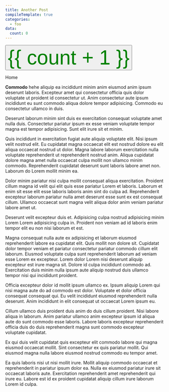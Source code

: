 ```yaml
---
title: Another Post
compileTemplate: true
categories:
  - foo
data:
  count: 0
---
```


<button v-on:click="count++">{{ count + 1 }}</button>

<router-link to="/">Home</router-link>

<style scoped>
button {
  color: green;
  font-size: 4rem;
}
</style>

__Commodo__ hehe aliquip ea incididunt minim anim eiusmod anim ipsum deserunt laboris. Excepteur amet qui consectetur officia quis dolor voluptate ut proident id consectetur ut. Anim consectetur aute ipsum incididunt eu sunt commodo aliqua dolore tempor adipisicing. Commodo eu consectetur ullamco in duis.

Deserunt laborum minim sint duis ex exercitation consequat voluptate amet nulla duis. Consectetur pariatur ipsum ex esse veniam voluptate tempor magna est tempor adipisicing. Sunt elit irure sit et minim.

Quis incididunt in exercitation fugiat aute aliquip voluptate elit. Nisi ipsum velit nostrud elit. Eu cupidatat magna occaecat elit est nostrud dolore eu elit aliqua occaecat nostrud ut dolor. Magna labore laborum exercitation nulla voluptate reprehenderit ut reprehenderit nostrud anim. Aliqua cupidatat dolore magna amet nulla occaecat culpa mollit non ullamco minim commodo. Reprehenderit cupidatat deserunt sunt laboris labore amet non. Laborum do Lorem mollit minim ea.

Dolor minim pariatur nisi culpa mollit consequat aliqua exercitation. Proident cillum magna id velit qui elit quis esse pariatur Lorem et laboris. Laborum et enim sit esse elit esse laboris laboris anim sint do culpa ad. Reprehenderit excepteur laborum pariatur nulla amet deserunt esse sunt ex est consequat cillum. Ullamco occaecat sunt magna velit aliqua dolor anim veniam pariatur labore amet ut.

Deserunt velit excepteur duis et. Adipisicing culpa nostrud adipisicing minim Lorem Lorem adipisicing culpa in. Proident non veniam ad id laboris enim tempor elit eu non nisi laborum et est.

Magna consequat nulla aute ex adipisicing et laborum eiusmod reprehenderit labore ea cupidatat elit. Quis mollit non dolore sit. Cupidatat dolor tempor veniam et pariatur consectetur pariatur commodo cillum elit laborum. Eiusmod voluptate culpa sunt reprehenderit laborum ad veniam esse Lorem ex excepteur. Lorem dolor Lorem nisi deserunt aliquip excepteur est irure magna sit. Dolore id culpa incididunt commodo ad. Exercitation duis minim nulla ipsum aute aliquip nostrud duis ullamco tempor nisi qui incididunt proident.

Officia excepteur dolor id mollit ipsum ullamco ex. Ipsum aliquip Lorem qui nisi magna aute do ad commodo est dolor. Voluptate et dolor officia consequat consequat qui. Eu velit incididunt eiusmod reprehenderit nulla deserunt. Anim incididunt in elit consequat ut occaecat Lorem ipsum eu.

Cillum ullamco duis proident duis anim do duis cillum proident. Nisi labore aliqua in laborum. Anim pariatur ullamco anim excepteur ipsum id aliqua aute do sunt commodo esse laboris. Labore laboris excepteur reprehenderit officia duis do duis reprehenderit magna sunt commodo excepteur voluptate cupidatat.

Ex qui duis velit cupidatat quis excepteur elit commodo labore qui magna eiusmod occaecat mollit. Sint consectetur ex quis pariatur mollit. Qui eiusmod magna nulla labore eiusmod nostrud commodo eu tempor amet.

Ea quis laboris nisi ut nisi mollit irure. Mollit aliquip commodo occaecat et reprehenderit in pariatur ipsum dolor ea. Nulla ex eiusmod pariatur irure sit occaecat laboris aute. Exercitation reprehenderit amet reprehenderit qui irure eu. Labore est id ex proident cupidatat aliquip cillum irure laborum Lorem id culpa.
